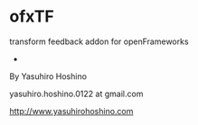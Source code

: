 # ofxTF
transform feedback addon for openFrameworks

-

By Yasuhiro Hoshino

yasuhiro.hoshino.0122 at gmail.com

http://www.yasuhirohoshino.com
